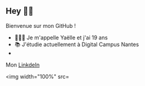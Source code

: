## Hey 👋🏼

Bienvenue sur mon GitHub !

 - 👩🏽‍💻 Je m'appelle Yaëlle et j'ai 19 ans
 - 📚 J'étudie actuellement à Digital Campus Nantes
 -
 Mon [LinkdeIn](https://www.linkedin.com/in/yaëlle-plumail-5b76481b7/)
 
 
<img width="100%" src=
